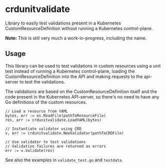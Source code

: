 # crdunitvalidate

Library to easily test validations present in a Kubernetes CustomResourceDefinition without running a Kubernetes control-plane.

**Note:** This is still very much a work-in-progress, including the name.

## Usage

This library can be used to test validations in custom resources using a unit test instead of running a Kubernetes control-plane, loading the CustomResourceDefinition into the API and making requests to the api-server to test the validations.

The validations are based on the CustomResourceDefinition itself and the code present in the Kubernetes API-server, so there's no need to have any Go definitions of the custom resources.

```golang
// Load a resource from YAML
bytes, err := os.ReadFile(pathToResourceFile)
res, err := crdunitvalidate.LoadYAML(bytes)

// Instantiate validator using CRD
v, err := crdunitvalidate.NewValidator(pathToCRDFile)

// Use validator to test validations
// Validation failures are returned as errors
err := v.Validate(res)
```

See also the examples in `validate_test.go` and `testdata`.

